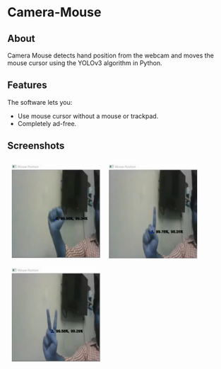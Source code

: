 # Camera-Mouse

## About

Camera Mouse detects hand position from the webcam and moves the mouse cursor using the YOLOv3 algorithm in Python.

## Features

The software lets you:
- Use mouse cursor without a mouse or trackpad.
- Completely ad-free.

## Screenshots

[<img src="/readme/cm_ss1.png" align="left"
width="200"
    hspace="10" vspace="10">](/readme/cm_ss1.png)
[<img src="/readme/cm_ss2.png" align="center"
width="200"
    hspace="10" vspace="10">](/readme/cm_ss2.png)
[<img src="/readme/cm_ss3.png" align="center"
width="200"
    hspace="10" vspace="10">](/readme/cm_ss3.png)
